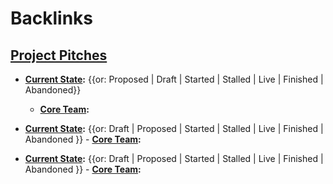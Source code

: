 
# Backlinks
## [Project Pitches](<Project Pitches.md>)
- **[Current State](<Current State.md>):** {{or: Proposed | Draft | Started | Stalled | Live | Finished | Abandoned}}
    - **[Core Team](<Core Team.md>):**

- **[Current State](<Current State.md>):** {{or: Draft | Proposed | Started | Stalled | Live | Finished | Abandoned }}
        - **[Core Team](<Core Team.md>):**

- **[Current State](<Current State.md>):** {{or: Draft | Proposed | Started | Stalled | Live | Finished | Abandoned }}
        - **[Core Team](<Core Team.md>):**

